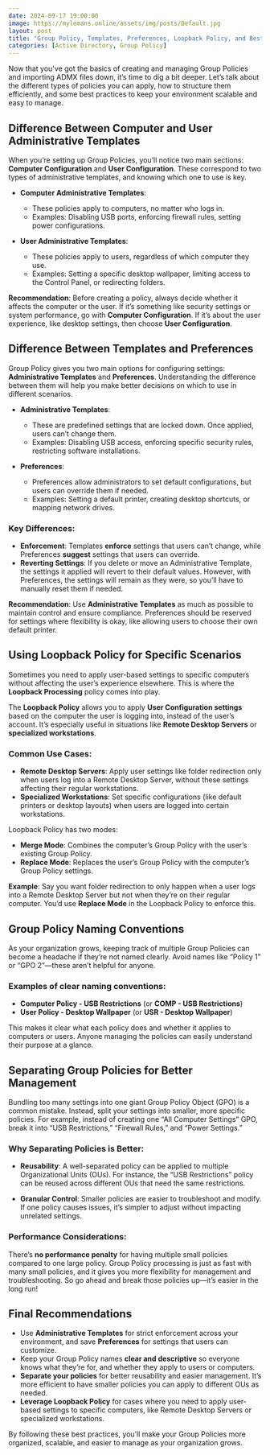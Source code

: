 ```yaml
---
date: 2024-09-17 19:00:00
image: https://mylemans.online/assets/img/posts/Default.jpg
layout: post
title: "Group Policy, Templates, Preferences, Loopback Policy, and Best Practices"
categories: [Active Directory, Group Policy]
---
```




Now that you've got the basics of creating and managing Group Policies and importing ADMX files down, it’s time to dig a bit deeper. Let’s talk about the different types of policies you can apply, how to structure them efficiently, and some best practices to keep your environment scalable and easy to manage.

## Difference Between Computer and User Administrative Templates

When you’re setting up Group Policies, you’ll notice two main sections: **Computer Configuration** and **User Configuration**. These correspond to two types of administrative templates, and knowing which one to use is key.

- **Computer Administrative Templates**:
  - These policies apply to computers, no matter who logs in.
  - Examples: Disabling USB ports, enforcing firewall rules, setting power configurations.

- **User Administrative Templates**:
  - These policies apply to users, regardless of which computer they use.
  - Examples: Setting a specific desktop wallpaper, limiting access to the Control Panel, or redirecting folders.

**Recommendation**: Before creating a policy, always decide whether it affects the computer or the user. If it’s something like security settings or system performance, go with **Computer Configuration**. If it’s about the user experience, like desktop settings, then choose **User Configuration**.

## Difference Between Templates and Preferences

Group Policy gives you two main options for configuring settings: **Administrative Templates** and **Preferences**. Understanding the difference between them will help you make better decisions on which to use in different scenarios.

- **Administrative Templates**:
  - These are predefined settings that are locked down. Once applied, users can’t change them.
  - Examples: Disabling USB access, enforcing specific security rules, restricting software installations.

- **Preferences**:
  - Preferences allow administrators to set default configurations, but users can override them if needed.
  - Examples: Setting a default printer, creating desktop shortcuts, or mapping network drives.

### Key Differences:
- **Enforcement**: Templates **enforce** settings that users can’t change, while Preferences **suggest** settings that users can override.
- **Reverting Settings**: If you delete or move an Administrative Template, the settings it applied will revert to their default values. However, with Preferences, the settings will remain as they were, so you’ll have to manually reset them if needed.

**Recommendation**: Use **Administrative Templates** as much as possible to maintain control and ensure compliance. Preferences should be reserved for settings where flexibility is okay, like allowing users to choose their own default printer.

## Using Loopback Policy for Specific Scenarios

Sometimes you need to apply user-based settings to specific computers without affecting the user’s experience elsewhere. This is where the **Loopback Processing** policy comes into play.

The **Loopback Policy** allows you to apply **User Configuration settings** based on the computer the user is logging into, instead of the user’s account. It’s especially useful in situations like **Remote Desktop Servers** or **specialized workstations**.

### Common Use Cases:
- **Remote Desktop Servers**: Apply user settings like folder redirection only when users log into a Remote Desktop Server, without these settings affecting their regular workstations.
- **Specialized Workstations**: Set specific configurations (like default printers or desktop layouts) when users are logged into certain workstations.

Loopback Policy has two modes:
- **Merge Mode**: Combines the computer’s Group Policy with the user’s existing Group Policy.
- **Replace Mode**: Replaces the user’s Group Policy with the computer’s Group Policy settings.

**Example**: Say you want folder redirection to only happen when a user logs into a Remote Desktop Server but not when they’re on their regular computer. You’d use **Replace Mode** in the Loopback Policy to enforce this.

## Group Policy Naming Conventions

As your organization grows, keeping track of multiple Group Policies can become a headache if they’re not named clearly. Avoid names like “Policy 1” or “GPO 2”—these aren’t helpful for anyone.

### Examples of clear naming conventions:
- **Computer Policy - USB Restrictions** (or **COMP - USB Restrictions**)
- **User Policy - Desktop Wallpaper** (or **USR - Desktop Wallpaper**)

This makes it clear what each policy does and whether it applies to computers or users. Anyone managing the policies can easily understand their purpose at a glance.

## Separating Group Policies for Better Management

Bundling too many settings into one giant Group Policy Object (GPO) is a common mistake. Instead, split your settings into smaller, more specific policies. For example, instead of creating one “All Computer Settings” GPO, break it into “USB Restrictions,” “Firewall Rules,” and “Power Settings.”

### Why Separating Policies is Better:
- **Reusability**: A well-separated policy can be applied to multiple Organizational Units (OUs). For instance, the “USB Restrictions” policy can be reused across different OUs that need the same restrictions.
  
- **Granular Control**: Smaller policies are easier to troubleshoot and modify. If one policy causes issues, it’s simpler to adjust without impacting unrelated settings.

### Performance Considerations:
There’s **no performance penalty** for having multiple small policies compared to one large policy. Group Policy processing is just as fast with many small policies, and it gives you more flexibility for management and troubleshooting. So go ahead and break those policies up—it’s easier in the long run!

## Final Recommendations

- Use **Administrative Templates** for strict enforcement across your environment, and save **Preferences** for settings that users can customize.
- Keep your Group Policy names **clear and descriptive** so everyone knows what they’re for, and whether they apply to users or computers.
- **Separate your policies** for better reusability and easier management. It’s more efficient to have smaller policies you can apply to different OUs as needed.
- **Leverage Loopback Policy** for cases where you need to apply user-based settings to specific computers, like Remote Desktop Servers or specialized workstations.

By following these best practices, you’ll make your Group Policies more organized, scalable, and easier to manage as your organization grows.

